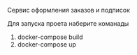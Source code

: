 Сервис оформления заказов и подписок

Для запуска проета наберите команады
1) docker-compose build
2) docker-compose up